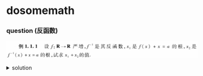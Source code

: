 # dosomemath

### question (反函数)

![q](./question/2025_0609.png)
<details>
    <summary> solution</summary>
    <img src="./solution/2025_0609.png">
</details>

